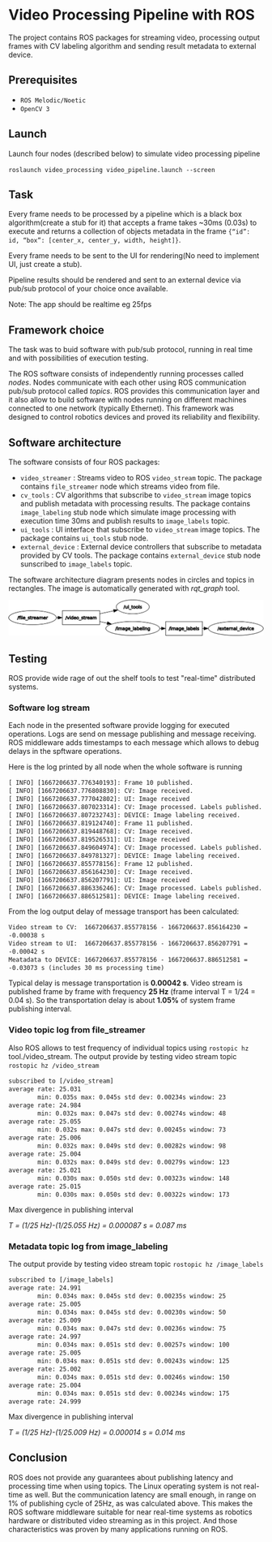 # Video Processing Pipeline with ROS

The project contains ROS packages for streaming video, processing output frames with CV labeling algorithm and sending result metadata to external device.

## Prerequisites

- ``ROS Melodic/Noetic`` 
- ``OpenCV 3`` 

## Launch

Launch four nodes (described below) to simulate video processing pipeline

`roslaunch video_processing video_pipeline.launch --screen`


## Task

Every frame needs to be processed by a pipeline which is a black box algorithm(create a stub for it) that accepts a frame
takes ~30ms (0.03s) to execute and returns a collection of objects metadata in the frame
`{“id”: id, “box”: [center_x, center_y, width, height]}`.

Every frame needs to be sent to the UI for rendering(No need to implement UI, just create a stub).

Pipeline results should be rendered and sent to an external device via pub/sub protocol of your choice once available.

Note: The app should be realtime eg 25fps


## Framework choice

The task was to buid software with pub/sub protocol, running in real time and with possibilities of execution testing.

The ROS software consists of independently running processes called *nodes*.
Nodes communicate with each other using ROS communication pub/sub protocol called *topics*.
ROS provides this communication layer and it also allow to build software with nodes running on different machines connected to one network (typically Ethernet).
This framework was designed to control robotics devices and proved its reliability and flexibility.


## Software architecture

The software consists of four ROS packages:

 - `video_streamer` : Streams video to ROS `video_stream` topic. The package contains `file_streamer` node which streams video from file.
 - `cv_tools` : CV algorithms that subscribe to `video_stream` image topics and publish metadata with processing results. The package contains `image_labeling` stub node which simulate image processing with execution time 30ms and publish results to `image_labels` topic.
 - `ui_tools` : UI interface that subscribe to `video_stream` image topics.  The package contains `ui_tools` stub node. 
 - `external_device` : External device controllers that subscribe to metadata provided by CV tools.  The package contains `external_device` stub node sunscribed to `image_labels` topic.

The software architecture diagram presents nodes in circles and topics in rectangles.
The image is automatically generated with *rqt_graph* tool.

![](video_processing/docs/rosgraph.png)


## Testing

ROS provide wide rage of out the shelf tools to test "real-time" distributed systems.

### Software log stream

Each node in the presented software provide logging for executed operations. 
Logs are send on message publishing and message receiving.
ROS middleware adds timestamps to each message which allows to debug delays in the spftware operations.

Here is the log printed by all node when the whole software is running

```
[ INFO] [1667206637.776340193]: Frame 10 published.
[ INFO] [1667206637.776808830]: CV: Image received.
[ INFO] [1667206637.777042802]: UI: Image received
[ INFO] [1667206637.807023314]: CV: Image processed. Labels published.
[ INFO] [1667206637.807232743]: DEVICE: Image labeling received.
[ INFO] [1667206637.819124740]: Frame 11 published.
[ INFO] [1667206637.819448768]: CV: Image received.
[ INFO] [1667206637.819526531]: UI: Image received
[ INFO] [1667206637.849604974]: CV: Image processed. Labels published.
[ INFO] [1667206637.849781327]: DEVICE: Image labeling received.
[ INFO] [1667206637.855778156]: Frame 12 published.
[ INFO] [1667206637.856164230]: CV: Image received.
[ INFO] [1667206637.856207791]: UI: Image received
[ INFO] [1667206637.886336246]: CV: Image processed. Labels published.
[ INFO] [1667206637.886512581]: DEVICE: Image labeling received.
```

From the log output delay of message transport has been calculated:

```
Video stream to CV:  1667206637.855778156 - 1667206637.856164230 = -0.00038 s
Video stream to UI:  1667206637.855778156 - 1667206637.856207791 = -0.00042 s
Meatadata to DEVICE: 1667206637.855778156 - 1667206637.886512581 = -0.03073 s (includes 30 ms processing time)
```
Typical delay is message transportation is **0.00042 s**.
Video stream is published frame by frame with frequency **25 Hz** (frame interval T = 1/24 = 0.04 s).
So the transportation delay is about **1.05%** of system frame publishing interval.

### Video topic log from file_streamer

Also ROS allows to test frequency of individual topics using `rostopic hz` tool./video_stream.
The output provide by testing video stream topic `rostopic hz /video_stream`
```
subscribed to [/video_stream]
average rate: 25.031
        min: 0.035s max: 0.045s std dev: 0.00234s window: 23
average rate: 24.984
        min: 0.032s max: 0.047s std dev: 0.00274s window: 48
average rate: 25.055
        min: 0.032s max: 0.047s std dev: 0.00245s window: 73
average rate: 25.006
        min: 0.032s max: 0.049s std dev: 0.00282s window: 98
average rate: 25.004
        min: 0.032s max: 0.049s std dev: 0.00279s window: 123
average rate: 25.021
        min: 0.030s max: 0.050s std dev: 0.00323s window: 148
average rate: 25.015
        min: 0.030s max: 0.050s std dev: 0.00322s window: 173
```

Max divergence in publishing interval

*T = (1/25 Hz)-(1/25.055 Hz) = 0.000087 s = 0.087 ms*

### Metadata topic log from image_labeling

The output provide by testing video stream topic `rostopic hz /image_labels`
```
subscribed to [/image_labels]
average rate: 24.991
        min: 0.034s max: 0.045s std dev: 0.00235s window: 25
average rate: 25.005
        min: 0.034s max: 0.045s std dev: 0.00230s window: 50
average rate: 25.009
        min: 0.034s max: 0.047s std dev: 0.00236s window: 75
average rate: 24.997
        min: 0.034s max: 0.051s std dev: 0.00257s window: 100
average rate: 25.005
        min: 0.034s max: 0.051s std dev: 0.00243s window: 125
average rate: 25.002
        min: 0.034s max: 0.051s std dev: 0.00246s window: 150
average rate: 25.004
        min: 0.034s max: 0.051s std dev: 0.00234s window: 175
average rate: 24.999
```

Max divergence in publishing interval

*T = (1/25 Hz)-(1/25.009 Hz) = 0.000014 s = 0.014 ms*

## Conclusion

ROS does not provide any guarantees about publishing latency and processing time when using topics.
The Linux operating system is not real-time as well.
But the communication latency are small enough, in range on 1% of publishing cycle of 25Hz, as was calculated above.
This makes the ROS software middleware suitable for near real-time systems as robotics hardware or distributed video streaming as in this project.
And those characteristics was proven by many applications running on ROS.

